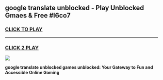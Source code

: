 
## google translate unblocked - Play Unblocked Gmaes & Free #l6co7
<h3>
<a href="https://news.freeplayer.one?title=google_translate_unblocked&ref=24F">CLICK TO PLAY</a></h3>
<hr>

<h3>
<a href="https://news.freeplayer.one?title=google_translate_unblocked&ref=24F">CLICK 2 PLAY</a>
  
</h3>

<a href="https://news.freeplayer.one?title=google_translate_unblocked&ref=24F/"><img src="https://clearcache.store/games.png"></a>


**google translate unblocked games unblocked: Your Gateway to Fun and Accessible Online Gaming**
